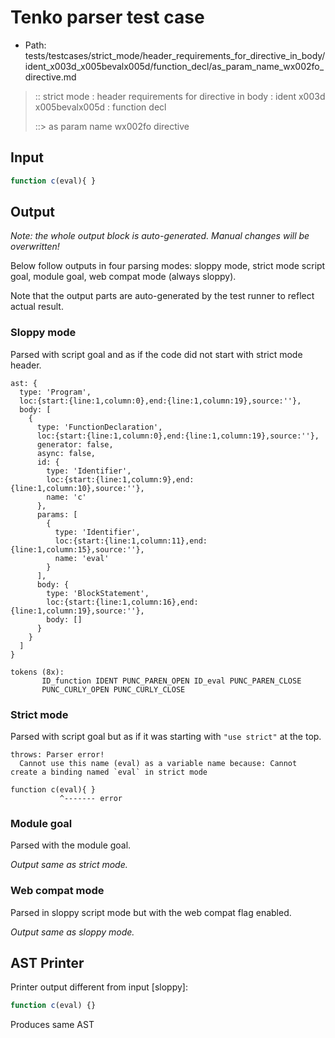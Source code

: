 # Tenko parser test case

- Path: tests/testcases/strict_mode/header_requirements_for_directive_in_body/ident_x003d_x005bevalx005d/function_decl/as_param_name_wx002fo_directive.md

> :: strict mode : header requirements for directive in body : ident x003d x005bevalx005d : function decl
>
> ::> as param name wx002fo directive

## Input

`````js
function c(eval){ }
`````

## Output

_Note: the whole output block is auto-generated. Manual changes will be overwritten!_

Below follow outputs in four parsing modes: sloppy mode, strict mode script goal, module goal, web compat mode (always sloppy).

Note that the output parts are auto-generated by the test runner to reflect actual result.

### Sloppy mode

Parsed with script goal and as if the code did not start with strict mode header.

`````
ast: {
  type: 'Program',
  loc:{start:{line:1,column:0},end:{line:1,column:19},source:''},
  body: [
    {
      type: 'FunctionDeclaration',
      loc:{start:{line:1,column:0},end:{line:1,column:19},source:''},
      generator: false,
      async: false,
      id: {
        type: 'Identifier',
        loc:{start:{line:1,column:9},end:{line:1,column:10},source:''},
        name: 'c'
      },
      params: [
        {
          type: 'Identifier',
          loc:{start:{line:1,column:11},end:{line:1,column:15},source:''},
          name: 'eval'
        }
      ],
      body: {
        type: 'BlockStatement',
        loc:{start:{line:1,column:16},end:{line:1,column:19},source:''},
        body: []
      }
    }
  ]
}

tokens (8x):
       ID_function IDENT PUNC_PAREN_OPEN ID_eval PUNC_PAREN_CLOSE
       PUNC_CURLY_OPEN PUNC_CURLY_CLOSE
`````

### Strict mode

Parsed with script goal but as if it was starting with `"use strict"` at the top.

`````
throws: Parser error!
  Cannot use this name (eval) as a variable name because: Cannot create a binding named `eval` in strict mode

function c(eval){ }
           ^------- error
`````


### Module goal

Parsed with the module goal.

_Output same as strict mode._

### Web compat mode

Parsed in sloppy script mode but with the web compat flag enabled.

_Output same as sloppy mode._

## AST Printer

Printer output different from input [sloppy]:

````js
function c(eval) {}
````

Produces same AST
